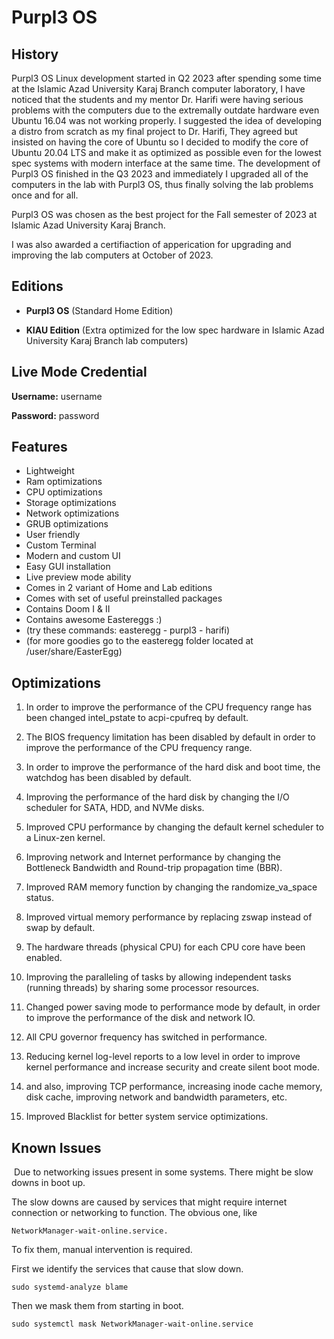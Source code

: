 # Purpl3 OS

## History

Purpl3 OS Linux development started in Q2 2023 after spending some time at the Islamic Azad University Karaj Branch computer laboratory, I have noticed that the students and my mentor Dr. Harifi were having serious problems with the computers due to the extremally outdate hardware even Ubuntu 16.04 was not working properly. I suggested the idea of developing a distro from scratch as my final project to Dr. Harifi, They agreed but insisted on having the core of Ubuntu so I decided to modify the core of Ubuntu 20.04 LTS and make it as optimized as possible even for the lowest spec systems with modern interface at the same time. The development of Purpl3 OS finished in the Q3 2023 and immediately I upgraded all of the computers in the lab with Purpl3 OS, thus finally solving the lab problems once and for all.

Purpl3 OS was chosen as the best project for the Fall semester of 2023 at Islamic Azad University Karaj Branch.

I was also awarded a certifiaction of apperication for upgrading and improving the lab computers at October of 2023.


## Editions

- **Purpl3 OS** (Standard Home Edition)

- **KIAU Edition** (Extra optimized for the low spec hardware in Islamic Azad University Karaj Branch lab computers)

## Live Mode Credential

**Username:** username

**Password:** password

## Features

- Lightweight
- Ram optimizations
- CPU optimizations
- Storage optimizations
- Network optimizations
- GRUB optimizations
- User friendly
- Custom Terminal
- Modern and custom UI
- Easy GUI installation
- Live preview mode ability
- Comes in 2 variant of Home and Lab editions
- Comes with set of useful preinstalled packages
- Contains Doom I & II
- Contains awesome Eastereggs :)
- (try these commands: easteregg - purpl3 - harifi)
- (for more goodies go to the easteregg folder located at /user/share/EasterEgg)

## Optimizations

1) In order to improve the performance of the CPU frequency range has been changed intel_pstate to acpi-cpufreq by default.

2) The BIOS frequency limitation has been disabled by default in order to improve the performance of the CPU frequency range.

3) In order to improve the performance of the hard disk and boot time, the watchdog has been disabled by default.

4) Improving the performance of the hard disk by changing the I/O scheduler for SATA, HDD, and NVMe disks.

5) Improved CPU performance by changing the default kernel scheduler to a Linux-zen kernel.

6) Improving network and Internet performance by changing the Bottleneck Bandwidth and Round-trip propagation time (BBR).

7) Improved RAM memory function by changing the randomize_va_space status.

8) Improved virtual memory performance by replacing zswap instead of swap by default.

9) The hardware threads (physical CPU) for each CPU core have been enabled.

10) Improving the paralleling of tasks by allowing independent tasks (running threads) by sharing some processor resources.

11) Changed power saving mode to performance mode by default, in order to improve the performance of the disk and network IO.

12) All CPU governor frequency has switched in performance.

13) Reducing kernel log-level reports to a low level in order to improve kernel performance and increase security and create silent boot mode.

14) and also, improving TCP performance, increasing inode cache memory, disk cache, improving network and bandwidth parameters, etc.

15) Improved Blacklist for better system service optimizations.

## Known Issues

​
Due to networking issues present in some systems. There might be slow downs in boot up.

The slow downs are caused by services that might require internet connection or networking to function.​
The obvious one, like

``NetworkManager-wait-online.service.``


To fix them, manual intervention is required.

First we identify the services that cause that slow down.

``sudo systemd-analyze blame``


Then we mask them from starting in boot.

``sudo systemctl mask NetworkManage​r-wait-online.service``

